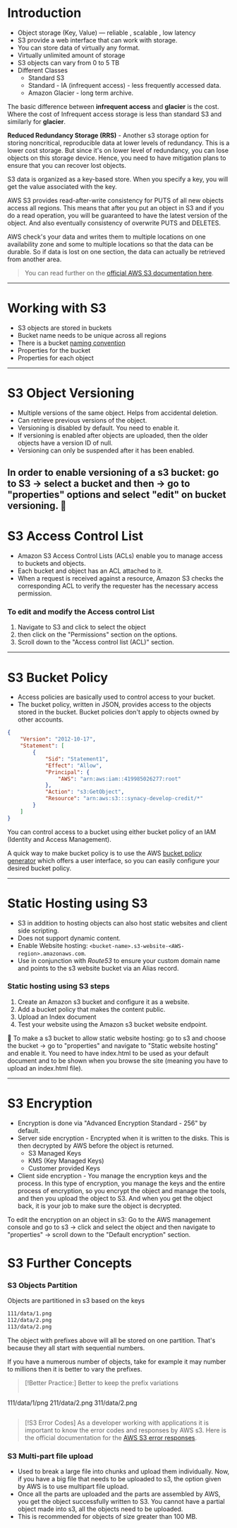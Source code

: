 # Introduction

- Object storage (Key, Value) — reliable , scalable , low latency
- S3 provide a web interface that can work with storage.
- You can store data of virtually any format.
- Virtually unlimited amount of storage
- S3 objects can vary from 0 to 5 TB
- Different Classes
	- Standard S3
	- Standard - IA (infrequent access) - less frequently accessed data.
	- Amazon Glacier - long term archive.

The basic difference between **infrequent access** and **glacier** is the cost. Where the cost of Infrequent access storage is less than standard S3 and similarly for **glacier**. 

**Reduced Redundancy Storage (RRS)** - Another s3 storage option for storing noncritical, reproducible data at lower levels of redundancy. This is a lower cost storage. But since it's on lower level of redundancy, you can lose objects on this storage device. Hence, you need to have mitigation plans to ensure that you can recover lost objects.

S3 data is organized as a key-based store. When you specify a key, you will get the value associated with the key.

AWS S3 provides read-after-write consistency for PUTS of all new objects access all regions. This means that after you put an object in S3 and if you do a read operation, you will be guaranteed to have the latest version of the object. And also eventually consistency of overwrite PUTS and DELETES.

AWS check's your data and writes them to multiple locations on one availability zone and some to multiple locations so that the data can be durable. So if data is lost on one section, the data can actually be retrieved from another area.

> You can read further on the [official AWS S3 documentation here](https://docs.aws.amazon.com/s3/index.html).
---
# Working with S3

- S3 objects are stored in buckets
- Bucket name needs to be unique across all regions
- There is a bucket [naming convention](http://docs.aws.amazon.com/awscloudtrail/latest/userguide/cloudtrail-s3-bucket-naming-requirements.html)
- Properties for the bucket
- Properties for each object
---
# S3 Object Versioning


- Multiple versions of the same object. Helps from accidental deletion. 
- Can retrieve previous versions of the object.
-  Versioning is disabled by default. You need to enable it.
- If versioning is enabled after objects are uploaded, then the older objects have a version ID of null.
- Versioning can only be suspended after it has been enabled.

In order to enable versioning of a s3 bucket: go to S3 -> select a bucket and then ->  go to "properties" options and select "edit" on bucket versioning.

---
# S3 Access Control List


- Amazon S3 Access Control Lists (ACLs) enable you to manage access to buckets and objects.
- Each bucket and object has an ACL attached to it.
- When a request is received against a resource, Amazon S3 checks the corresponding ACL to verify the requester has the necessary access permission.

### To edit and modify the Access control List
1. Navigate to S3 and click to select the object
2. then click on the "Permissions" section on the options.
3. Scroll down to the "Access control list (ACL)" section.
 ---
# S3 Bucket Policy

- Access policies are basically used to control access to your bucket.
- The bucket policy, written in JSON, provides access to the objects stored in the bucket. Bucket policies don't apply to objects owned by other accounts.

```json
{
    "Version": "2012-10-17",
    "Statement": [
        {
            "Sid": "Statement1",
            "Effect": "Allow",
            "Principal": {
                "AWS": "arn:aws:iam::419985026277:root"
            },
            "Action": "s3:GetObject",
            "Resource": "arn:aws:s3:::synacy-develop-credit/*"
        }
    ]
}
```

You can control access to a bucket using either bucket policy of an IAM (Identity and Access Management). 

A quick way to make bucket policy is to use the AWS [bucket policy generator](https://awspolicygen.s3.amazonaws.com/policygen.html) which offers a user interface, so you can easily configure your desired bucket policy.

---
# Static Hosting using S3

- S3 in addition to hosting objects can also host static websites and client side scripting.
- Does not support dynamic content.
- Enable Website hosting: `<bucket-name>.s3-website-<AWS-region>.amazonaws.com`.
- Use in conjunction with *Route53* to ensure your custom domain name and points to the s3 website bucket via an Alias record.

### Static hosting using S3 steps


1. Create an Amazon s3 bucket and configure it as a website.
2. Add a bucket policy that makes the content public.
3. Upload an Index document
4. Test your website using the Amazon s3 bucket website endpoint.


To make a s3 bucket to allow static website hosting: go to s3 and choose the bucket -> go to "properties" and navigate to "Static website hosting" and enable it. You need to have index.html to be used as your default document and to be shown when you browse the site (meaning you have to upload an index.html file).

---
# S3 Encryption

- Encryption is done via "Advanced Encryption Standard - 256" by default.
- Server side encryption - Encrypted when it is written to the disks. This is then decrypted by AWS before the object is returned.
	- S3 Managed Keys
	- KMS (Key Managed Keys)
	- Customer provided Keys
- Client side encryption - You manage the encryption keys and the process. In this type of encryption, you manage the keys and the entire process of encryption, so you encrypt the object and manage the tools, and then you upload the object to S3. And when you get the object back, it is your job to make sure the object is decrypted.

To edit the encryption on an object in s3: Go to the AWS management console and go to s3 -> click and select the object and then navigate to "properties" -> scroll down to the "Default encryption" section.

# S3 Further Concepts

### S3 Objects Partition
Objects are partitioned in s3 based on the keys
```bash
111/data/1.png
112/data/2.png
113/data/2.png
```
The object with prefixes above will all be stored on one partition. That's because they all start with sequential numbers.

If you have a numerous number of objects, take for example it may number to millions then it is better to vary the prefixes.

>[!Better Practice:]
Better to keep the prefix variations
>```bash
111/data/1/png
211/data/2.png
311/data/2.png
>```



>[!S3 Error Codes]
> As a developer working with applications it is important to know the error codes and responses by AWS s3. Here is the official documentation for the [AWS S3 error responses](https://docs.aws.amazon.com/AmazonS3/latest/API/ErrorResponses.html).

### S3 Multi-part file upload

- Used to break a large file into chunks and upload them individually. Now, if you have a big file that needs to be uploaded to s3, the option given by AWS is to use multipart file upload. 
- Once all the parts are uploaded and the parts are assembled by AWS, you get the object successfully written to S3. You cannot have a partial object made into s3, all the objects need to be uploaded.
- This is recommended for objects of size greater than 100 MB.






